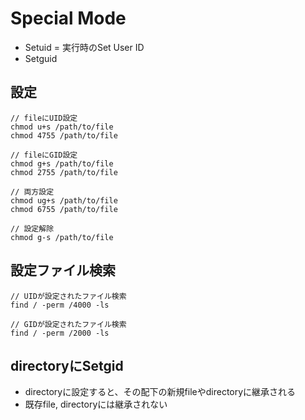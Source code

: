 # Special Mode

* Setuid = 実行時のSet User ID
* Setguid

## 設定

```
// fileにUID設定
chmod u+s /path/to/file
chmod 4755 /path/to/file

// fileにGID設定
chmod g+s /path/to/file
chmod 2755 /path/to/file

// 両方設定
chmod ug+s /path/to/file
chmod 6755 /path/to/file

// 設定解除
chmod g-s /path/to/file
```


## 設定ファイル検索

```
// UIDが設定されたファイル検索
find / -perm /4000 -ls

// GIDが設定されたファイル検索
find / -perm /2000 -ls

```

## directoryにSetgid

* directoryに設定すると、その配下の新規fileやdirectoryに継承される
* 既存file, directoryには継承されない
